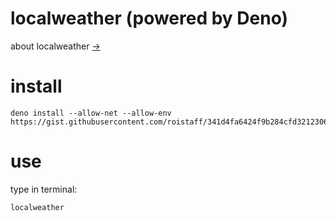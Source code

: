 # localweather (powered by Deno)
about localweather [→](https://github.com/roistaff/localweather)
# install
```
deno install --allow-net --allow-env https://gist.githubusercontent.com/roistaff/341d4fa6424f9b284cfd32123068279f/raw/0b8610c16dbbd2b714fe995dbde0b9635cebcc28/localweather.ts
```
# use
type in terminal:
```
localweather
```
